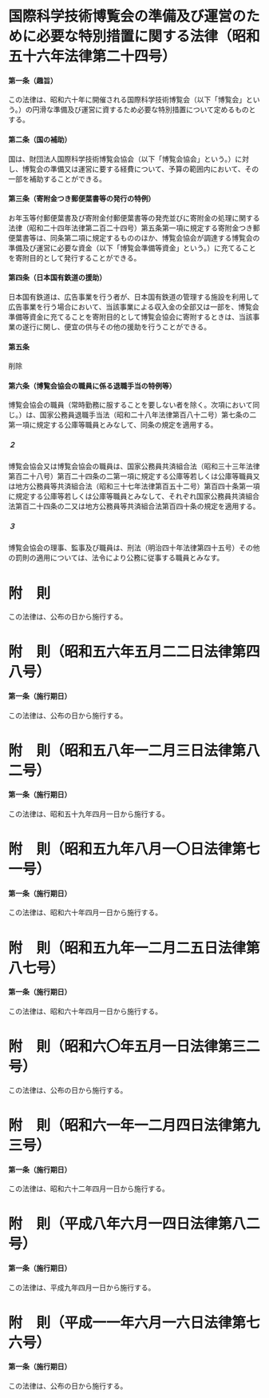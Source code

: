 # 国際科学技術博覧会の準備及び運営のために必要な特別措置に関する法律（昭和五十六年法律第二十四号）
#### 第一条（趣旨）
この法律は、昭和六十年に開催される国際科学技術博覧会（以下「博覧会」という。）の円滑な準備及び運営に資するため必要な特別措置について定めるものとする。
#### 第二条（国の補助）
国は、財団法人国際科学技術博覧会協会（以下「博覧会協会」という。）に対し、博覧会の準備又は運営に要する経費について、予算の範囲内において、その一部を補助することができる。
#### 第三条（寄附金つき郵便葉書等の発行の特例）
お年玉等付郵便葉書及び寄附金付郵便葉書等の発売並びに寄附金の処理に関する法律（昭和二十四年法律第二百二十四号）第五条第一項に規定する寄附金つき郵便葉書等は、同条第二項に規定するもののほか、博覧会協会が調達する博覧会の準備及び運営に必要な資金（以下「博覧会準備等資金」という。）に充てることを寄附目的として発行することができる。
#### 第四条（日本国有鉄道の援助）
日本国有鉄道は、広告事業を行う者が、日本国有鉄道の管理する施設を利用して広告事業を行う場合において、当該事業による収入金の全部又は一部を、博覧会準備等資金に充てることを寄附目的として博覧会協会に寄附するときは、当該事業の遂行に関し、便宜の供与その他の援助を行うことができる。
#### 第五条
削除
#### 第六条（博覧会協会の職員に係る退職手当の特例等）
博覧会協会の職員（常時勤務に服することを要しない者を除く。次項において同じ。）は、国家公務員退職手当法（昭和二十八年法律第百八十二号）第七条の二第一項に規定する公庫等職員とみなして、同条の規定を適用する。
##### ２
博覧会協会又は博覧会協会の職員は、国家公務員共済組合法（昭和三十三年法律第百二十八号）第百二十四条の二第一項に規定する公庫等若しくは公庫等職員又は地方公務員等共済組合法（昭和三十七年法律第百五十二号）第百四十条第一項に規定する公庫等若しくは公庫等職員とみなして、それぞれ国家公務員共済組合法第百二十四条の二又は地方公務員等共済組合法第百四十条の規定を適用する。
##### ３
博覧会協会の理事、監事及び職員は、刑法（明治四十年法律第四十五号）その他の罰則の適用については、法令により公務に従事する職員とみなす。
# 附　則
この法律は、公布の日から施行する。
# 附　則（昭和五六年五月二二日法律第四八号）
#### 第一条（施行期日）
この法律は、公布の日から施行する。
# 附　則（昭和五八年一二月三日法律第八二号）
#### 第一条（施行期日）
この法律は、昭和五十九年四月一日から施行する。
# 附　則（昭和五九年八月一〇日法律第七一号）
#### 第一条（施行期日）
この法律は、昭和六十年四月一日から施行する。
# 附　則（昭和五九年一二月二五日法律第八七号）
#### 第一条（施行期日）
この法律は、昭和六十年四月一日から施行する。
# 附　則（昭和六〇年五月一日法律第三二号）
この法律は、公布の日から施行する。
# 附　則（昭和六一年一二月四日法律第九三号）
#### 第一条（施行期日）
この法律は、昭和六十二年四月一日から施行する。
# 附　則（平成八年六月一四日法律第八二号）
#### 第一条（施行期日）
この法律は、平成九年四月一日から施行する。
# 附　則（平成一一年六月一六日法律第七六号）
#### 第一条（施行期日）
この法律は、公布の日から施行する。
